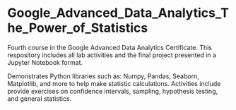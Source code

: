 # Google_Advanced_Data_Analytics_The_Power_of_Statistics

Fourth course in the Google Advanced Data Analytics Certificate. This respository includes all lab activities and the final project presented in a Jupyter Notebook format.

Demonstrates Python libraries such as: Numpy, Pandas, Seaborn, Matplotlib, and more to help make statistic calculations. Activities include provide exercises on confidence intervals, sampling, hypothesis testing, and general statistics.

